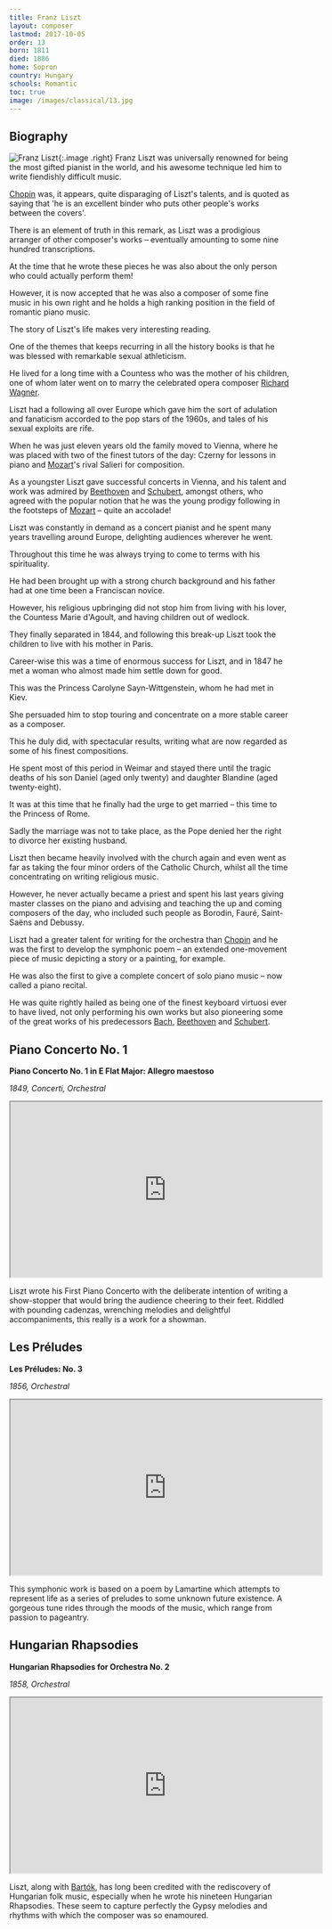 ```yaml
---
title: Franz Liszt
layout: composer
lastmod: 2017-10-05
order: 13
born: 1811
died: 1886
home: Sopron
country: Hungary
schools: Romantic
toc: true
image: /images/classical/13.jpg
---
```


## Biography

![Franz Liszt](/images/classical/13.jpg){:.image .right}
Franz Liszt was universally renowned for being the most gifted pianist in the world, and his awesome technique led him to write fiendishly difficult music.

[Chopin](/classical/FCho/) was, it appears, quite disparaging of Liszt's talents, and is quoted as saying that 'he is an excellent binder who puts other people's works between the covers'.

There is an element of truth in this remark, as Liszt was a prodigious arranger of other composer's works – eventually amounting to some nine hundred transcriptions.

At the time that he wrote these pieces he was also about the only person who could actually perform them!

However, it is now accepted that he was also a composer of some fine music in his own right and he holds a high ranking position in the field of romantic piano music.

The story of Liszt's life makes very interesting reading.

One of the themes that keeps recurring in all the history books is that he was blessed with remarkable sexual athleticism.

He lived for a long time with a Countess who was the mother of his children, one of whom later went on to marry the celebrated opera composer [Richard Wagner](/classical/RWag/).

Liszt had a following all over Europe which gave him the sort of adulation and fanaticism accorded to the pop stars of the 1960s, and tales of his sexual exploits are rife.

When he was just eleven years old the family moved to Vienna, where he was placed with two of the finest tutors of the day: Czerny for lessons in piano and [Mozart](/classical/Moz/)'s rival Salieri for composition.

As a youngster Liszt gave successful concerts in Vienna, and his talent and work was admired by [Beethoven](/classical/LBee/) and [Schubert](/classical/FSch/), amongst others, who agreed with the popular notion that he was the young prodigy following in the footsteps of [Mozart](/classical/WMoz/) – quite an accolade!

Liszt was constantly in demand as a concert pianist and he spent many years travelling around Europe, delighting audiences wherever he went.

Throughout this time he was always trying to come to terms with his spirituality.

He had been brought up with a strong church background and his father had at one time been a Franciscan novice.

However, his religious upbringing did not stop him from living with his lover, the Countess Marie d'Agoult, and having children out of wedlock.

They finally separated in 1844, and following this break-up Liszt took the children to live with his mother in Paris.

Career-wise this was a time of enormous success for Liszt, and in 1847 he met a woman who almost made him settle down for good.

This was the Princess Carolyne Sayn-Wittgenstein, whom he had met in Kiev.

She persuaded him to stop touring and concentrate on a more stable career as a composer.

This he duly did, with spectacular results, writing what are now regarded as some of his finest compositions.

He spent most of this period in Weimar and stayed there until the tragic deaths of his son Daniel (aged only twenty) and daughter Blandine (aged twenty-eight).

It was at this time that he finally had the urge to get married – this time to the Princess of Rome.

Sadly the marriage was not to take place, as the Pope denied her the right to divorce her existing husband.

Liszt then became heavily involved with the church again and even went as far as taking the four minor orders of the Catholic Church, whilst all the time concentrating on writing religious music.

However, he never actually became a priest and spent his last years giving master classes on the piano and advising and teaching the up and coming composers of the day, who included such people as Borodin, Fauré, Saint-Saëns and Debussy.

Liszt had a greater talent for writing for the orchestra than [Chopin](/classical/FCho/) and he was the first to develop the symphonic poem – an extended one-movement piece of music depicting a story or a painting, for example.

He was also the first to give a complete concert of solo piano music – now called a piano recital.

He was quite rightly hailed as being one of the finest keyboard virtuosi ever to have lived, not only performing his own works but also pioneering some of the great works of his predecessors [Bach](/classical/JBac/), [Beethoven](/classical/LBee/) and [Schubert](/classical/FSch/).

## Piano Concerto No. 1
**Piano Concerto No. 1 in E Flat Major: Allegro maestoso**

_1849, Concerti, Orchestral_

<div class='embed-responsive embed-responsive-4by3'><iframe width='560' height='315' src='https://www.youtube.com/embed/BvgqLIdqP1k'  allowfullscreen></iframe></div>

Liszt wrote his First Piano Concerto with the deliberate intention of writing a show-stopper that would bring the audience cheering to their feet.  Riddled with pounding cadenzas, wrenching melodies and delightful accompaniments, this really is a work for a showman.

## Les Préludes
**Les Préludes: No. 3**

_1856, Orchestral_

<div class='embed-responsive embed-responsive-4by3'><iframe width='560' height='315' src='https://www.youtube.com/embed/5j5zY-h7gOg'  allowfullscreen></iframe></div>

This symphonic work is based on a poem by Lamartine which attempts to represent life as a series of preludes to some unknown future existence. A gorgeous tune rides through the moods of the music, which range from passion to pageantry.

## Hungarian Rhapsodies
**Hungarian Rhapsodies for Orchestra No. 2**

_1858, Orchestral_

<div class='embed-responsive embed-responsive-4by3'><iframe width='560' height='315' src='https://www.youtube.com/embed/uNi-_0kqpdE'  allowfullscreen></iframe></div>

Liszt, along with [Bartók](/classical/BBar/), has long been credited with the rediscovery of Hungarian folk music, especially when he wrote his nineteen Hungarian Rhapsodies.  These seem to capture perfectly the Gypsy melodies and rhythms with which the composer was so enamoured.
